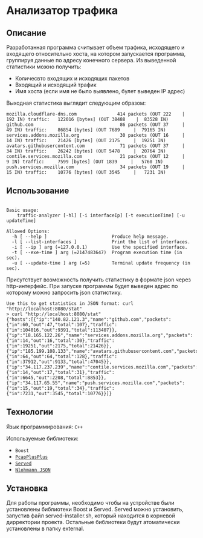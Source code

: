 # Анализатор трафика

## Описание

Разработанная программа считывает объем трафика, исходящего и входящего относительно
хоста, на котором запускается программа, группируя данные по адресу конечного
сервера. Из выведенной статистики можно получить:

- Количесвто входящих и исходящих пакетов
- Входящий и исходящий трафик
- Имя хоста (если имя не было выявлено, булет выведен IP адрес)

Выходная статистика выглядит следующим образом:

```console
mozilla.cloudflare-dns.com               414 packets (OUT 222    |    192 IN) traffic:   122016 [bytes] (OUT 38488    |  83528 IN)
github.com                                86 packets (OUT 37     |     49 IN) traffic:    86854 [bytes] (OUT 7689     |  79165 IN)
services.addons.mozilla.org               30 packets (OUT 16     |     14 IN) traffic:    21426 [bytes] (OUT 2175     |  19251 IN)
avatars.githubusercontent.com             71 packets (OUT 37     |     34 IN) traffic:    26242 [bytes] (OUT 5478     |  20764 IN)
contile.services.mozilla.com              21 packets (OUT 12     |      9 IN) traffic:     7599 [bytes] (OUT 1839     |   5760 IN)
push.services.mozilla.com                 34 packets (OUT 19     |     15 IN) traffic:    10776 [bytes] (OUT 3545     |   7231 IN)
```

## Использование

```console

Basic usage:
    traffic-analyzer [-hl] [-i interfaceIp] [-t executionTime] [-u updateTime]

Allowed Options:
  -h [ --help ]                        Produce help message.
  -l [ --list-interfaces ]             Print the list of interfaces.
  -i [ --ip ] arg (=127.0.0.1)         Use the specified interface.
  -t [ --exe-time ] arg (=2147483647)  Program execution time (in sec).
  -u [ --update-time ] arg (=5)        Terminal update frequency (in sec).
```

Присутствует возможность получить статистику в формате json через http-интерфейс.
При запуске программы будет выведен адрес по которому можно запросить json статистику.

```console
Use this to get statistics in JSON format: curl "http://localhost:8080/stat"
> curl "http://localhost:8080/stat"
{"hosts":[{"ip":"140.82.121.3","name":"github.com","packets":{"in":60,"out":47,"total":107},"traffic":{"in":104016,"out":9391,"total":113407}},{"ip":"18.165.122.26","name":"services.addons.mozilla.org","packets":{"in":14,"out":16,"total":30},"traffic":{"in":19251,"out":2175,"total":21426}},{"ip":"185.199.108.133","name":"avatars.githubusercontent.com","packets":{"in":64,"out":64,"total":128},"traffic":{"in":37912,"out":9133,"total":47045}},{"ip":"34.117.237.239","name":"contile.services.mozilla.com","packets":{"in":14,"out":17,"total":31},"traffic":{"in":6645,"out":2208,"total":8853}},{"ip":"34.117.65.55","name":"push.services.mozilla.com","packets":{"in":15,"out":19,"total":34},"traffic":{"in":7231,"out":3545,"total":10776}}]}
```

## Технологии

Язык программирования: `С++`

Используемые библиотеки:

- `Boost`
- [`PcapPlusPlus`](https://pcapplusplus.github.io/)
- [`Served`](http://underthehood.meltwater.com/served/)
- [`Nlohmann JSON`](https://json.nlohmann.me/)

## Установка

Для работы программы, необходимо чтобы на устройстве были установлены библиотеки Boost и Served.
Served можно установить, запустив файл served-installer.sh, который находится в корневой дирректории проекта.
Остальные библиотеки будут атоматически установлены в папку external.
